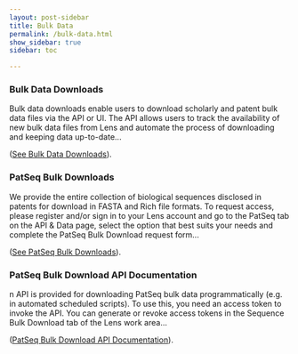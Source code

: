 ```yaml
---
layout: post-sidebar
title: Bulk Data
permalink: /bulk-data.html
show_sidebar: true
sidebar: toc

---
```


### Bulk Data Downloads

Bulk data downloads enable users to download scholarly and patent bulk data files via the API or UI. The API allows users to track the availability of new bulk data files from Lens and automate the process of downloading and keeping data up-to-date...

([See Bulk Data Downloads](https://support.lens.org/knowledge-base/bulk-data-downloads/)).


### PatSeq Bulk Downloads

We provide the entire collection of biological sequences disclosed in patents for download in FASTA and Rich file formats. To request access, please register and/or sign in to your Lens account and go to the PatSeq tab on the API & Data page, select the option that best suits your needs and complete the PatSeq Bulk Download request form...

([See PatSeq Bulk Downloads](https://support.lens.org/knowledge-base/patseq-bulk-download/)).


### PatSeq Bulk Download API Documentation

n API is provided for downloading PatSeq bulk data programmatically (e.g. in automated scheduled scripts). To use this, you need an access token to invoke the API. You can generate or revoke access tokens in the Sequence Bulk Download tab of the Lens work area... 

([PatSeq Bulk Download API Documentation](https://support.lens.org/knowledge-base/patseq-bulk-download-api-documentation/)).




